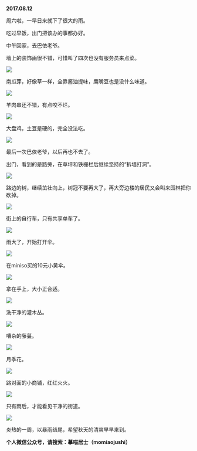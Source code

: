 
          
            
**2017.08.12**

周六啦，一早日来就下了很大的雨。

吃过早饭，出门把该办的事都办好。

中午回家，去巴依老爷。

墙上的装饰画很不错，可惜叫了四次也没有服务员来点菜。




![](//upload-images.jianshu.io/upload_images/51001-817c70f3d8ba7764.jpg)




南瓜芽，好像草一样，全靠酱油提味，鹰嘴豆也是没什么味道。




![](//upload-images.jianshu.io/upload_images/51001-bef6c56af2ff4202.jpg)




羊肉串还不错，有点咬不烂。




![](//upload-images.jianshu.io/upload_images/51001-fb90543ee9b0db8c.jpg)




大盘鸡，土豆是硬的，完全没法吃。




![](//upload-images.jianshu.io/upload_images/51001-d20abd2af3bb05c8.jpg)




最后一次巴依老爷，以后再也不去了。

出门，看到的是路旁，在草坪和铁栅栏后继续坚持的“拆墙打洞”。




![](//upload-images.jianshu.io/upload_images/51001-878203e5a840b56c.jpg)




路边的树，继续茁壮向上，树冠不要再大了，再大旁边楼的居民又会叫来园林把你砍掉。




![](//upload-images.jianshu.io/upload_images/51001-9fe62b7ad38e3c4e.jpg)




街上的自行车，只有共享单车了。




![](//upload-images.jianshu.io/upload_images/51001-43651ec03ab82dc0.jpg)




雨大了，开始打开伞。




![](//upload-images.jianshu.io/upload_images/51001-1ec8676946da92ff.jpg)




在miniso买的10元小黄伞。




![](//upload-images.jianshu.io/upload_images/51001-61fd5b9b1e089497.jpg)




拿在手上，大小正合适。




![](//upload-images.jianshu.io/upload_images/51001-eab5c62bf291dd54.jpg)




洗干净的灌木丛。




![](//upload-images.jianshu.io/upload_images/51001-db89dd9bece303be.jpg)




嘈杂的藤蔓。




![](//upload-images.jianshu.io/upload_images/51001-3f2393ad1bf2451a.jpg)




月季花。




![](//upload-images.jianshu.io/upload_images/51001-9498743119123bd8.jpg)




路对面的小商铺，红红火火。




![](//upload-images.jianshu.io/upload_images/51001-2ca429f46dd6a4d0.jpg)




只有雨后，才能看见干净的街道。




![](//upload-images.jianshu.io/upload_images/51001-783c702e297d0269.jpg)




炎热的一周，以暴雨结尾，希望秋天的清爽早早来到。


**个人微信公众号，请搜索：摹喵居士（momiaojushi）**

          
        